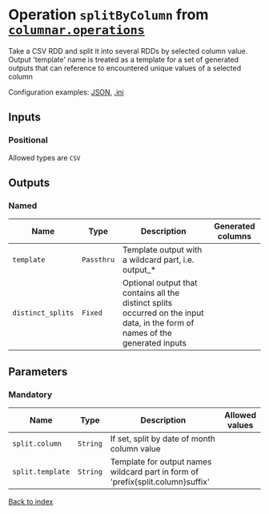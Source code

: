 
# Operation `splitByColumn` from [`columnar.operations`](../package/columnar.operations.md)

Take a CSV RDD and split it into several RDDs by selected column value. Output 'template' name is treated as a template for a set of generated outputs that can reference to encountered unique values of a selected column

Configuration examples: [JSON](../operation/splitByColumn/example.json), [.ini](../operation/splitByColumn/example.ini)

## Inputs

### Positional

Allowed types are `CSV`



## Outputs


### Named

Name | Type | Description | Generated columns
--- | --- | --- | ---
`template` | `Passthru` | Template output with a wildcard part, i.e. output_* | 
`distinct_splits` | `Fixed` | Optional output that contains all the distinct splits occurred on the input data, in the form of names of the generated inputs | 

## Parameters

### Mandatory

Name | Type | Description | Allowed values
--- | --- | --- | ---
`split.column` | `String` | If set, split by date of month column value | 
`split.template` | `String` | Template for output names wildcard part in form of 'prefix{split.column}suffix' | 



[Back to index](../index.md)
